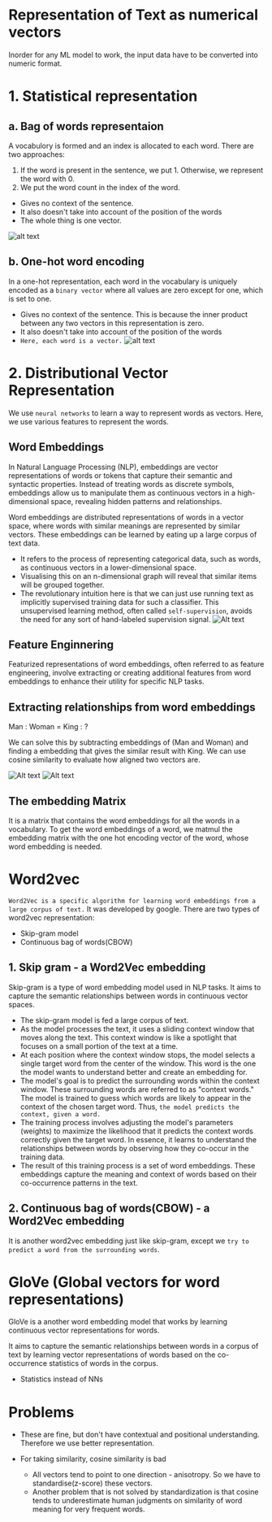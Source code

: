 # Representation of Text as numerical vectors
Inorder for any ML model to work, the input data have to be converted into numeric format.

# 1. Statistical  representation
## a. Bag of words representaion
A vocabulory is formed and an index is allocated to each word. There are two approaches:
1. If the word is present in the sentence, we put 1. Otherwise, we represent the word with 0.
2. We put the word count in the index of the word.
- Gives no context of the sentence.
- It also doesn't take into account of the position of the words
- The whole thing is one vector.

![alt text](image-1.png)

## b. One-hot word encoding

In a one-hot representation, each word in the vocabulary is uniquely encoded as a `binary vector` where all values are zero except for one, which is set to one. 

- Gives no context of the sentence. This is because the inner product between any two vectors in this representation is zero.
- It also doesn't take into account of the position of the words
- `Here, each word is a vector.`
![alt text](image-3.png)

# 2. Distributional Vector Representation
We use `neural networks` to learn a way to represent words as vectors. Here, we use various features to represent the words.

## Word Embeddings
In Natural Language Processing (NLP), embeddings are vector representations of words or tokens that capture their semantic and syntactic properties. Instead of treating words as discrete symbols, embeddings allow us to manipulate them as continuous vectors in a high-dimensional space, revealing hidden patterns and relationships.

Word embeddings are distributed representations of words in a vector space, where words with similar meanings are represented by similar vectors. These embeddings can be learned by eating up a large corpus of text data.

- It refers to the process of representing categorical data, such as words, as continuous vectors in a lower-dimensional space.
- Visualising this on an n-dimensional graph will reveal that similar items will be grouped together.
- The revolutionary intuition here is that we can just use running text as implicitly supervised training data for such a classifier. This unsupervised learning method, often called `self-supervision`, avoids the need for any sort of hand-labeled supervision signal. 
![Alt text](<Screenshot from 2023-10-20 20-29-14.png>)

## Feature Enginnering
Featurized representations of word embeddings, often referred to as feature engineering, involve extracting or creating additional features from word embeddings to enhance their utility for specific NLP tasks.

## Extracting relationships from word embeddings
Man : Woman  =  King : ?

We can solve this by subtracting embeddings of (Man and Woman) and finding a embedding that gives the similar result with King. We can use cosine similarity to evaluate how aligned two vectors are.

![Alt text](<Screenshot from 2023-10-20 21-00-18.png>)
![Alt text](<Screenshot from 2023-10-20 21-07-46.png>)

## The embedding Matrix
It is a matrix that contains the word embeddings for all the words in a vocabulary. To get the word embeddings of a word, we matmul the embedding matrix with the one hot encoding vector of the word, whose word embedding is needed.

# Word2vec
`Word2Vec is a specific algorithm for learning word embeddings from a large corpus of text.` It was developed by google. There are two types of word2vec representation:
 - Skip-gram model
 - Continuous bag of words(CBOW)

## 1. Skip gram - a Word2Vec embedding
Skip-gram is a type of word embedding model used in NLP tasks. It aims to capture the semantic relationships between words in continuous vector spaces.

- The skip-gram model is fed a large corpus of text. 
- As the model processes the text, it uses a sliding context window that moves along the text. This context window is like a spotlight that focuses on a small portion of the text at a time.
- At each position where the context window stops, the model selects a single target word from the center of the window. This word is the one the model wants to understand better and create an embedding for.
- The model's goal is to predict the surrounding words within the context window. These surrounding words are referred to as "context words." The model is trained to guess which words are likely to appear in the context of the chosen target word. Thus, `the model predicts the context, given a word.`
- The training process involves adjusting the model's parameters (weights) to maximize the likelihood that it predicts the context words correctly given the target word. In essence, it learns to understand the relationships between words by observing how they co-occur in the training data.
- The result of this training process is a set of word embeddings. These embeddings capture the meaning and context of words based on their co-occurrence patterns in the text.

## 2. Continuous bag of words(CBOW) - a Word2Vec embedding
It is another word2vec embedding just like skip-gram, except we `try to predict a word from the surrounding words`.

# GloVe (Global vectors for word representations)

GloVe is a another word embedding model that works by learning continuous vector representations for words. 

It aims to capture the semantic relationships between words in a corpus of text by learning vector representations of words based on the co-occurrence statistics of words in the corpus.

- Statistics instead of NNs

# Problems

- These are fine, but don't have contextual and positional understanding. Therefore we use better representation.

- For taking similarity, cosine similarity is bad
  - All vectors tend to point to one direction - anisotropy. So we have to standardise(z-score) these vectors.
  - Another problem that is not solved by standardization is that cosine tends to underestimate human judgments on similarity of word meaning for very frequent words.